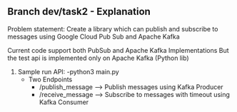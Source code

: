 ## Branch dev/task2 - Explanation

Problem statement: Create a library which can publish and subscribe to messages using Google Cloud Pub Sub and Apache Kafka

Current code support both PubSub and Apache Kafka Implementations
But the test api is implemented only on Apache Kafka (Python lib)

1. Sample run API:
    -python3 main.py 
    - Two Endpoints
        - /publish_message --> Publish messages using Kafka Producer
        - /receive_message --> Subscribe to messages with timeout using Kafka Consumer